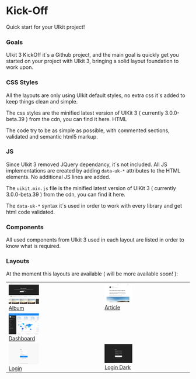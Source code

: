 # Kick-Off <img src="https://image.flaticon.com/icons/svg/251/251978.svg" width="40px" alt="">
Quick start for your UIkit project!

### Goals

UIkit 3 KickOff it´s a Github project, and the main goal is quickly get you started on your project with UIkit 3, bringing a solid layout foundation to work upon.

### CSS Styles

All the layouts are only using UIkit default styles, no extra css it´s added to keep things clean and simple.

The css styles are the minified latest version of UIKit 3 ( currently 3.0.0-beta.39 ) from the cdn, you can find it here.
HTML

The code try to be as simple as possible, with commented sections, validated and semantic html5 markup.

### JS

Since UIkit 3 removed JQuery dependancy, it´s not included. All JS implementations are created by adding `data-uk-*` attributes to the HTML elements. No additional JS lines are added.

The `uikit.min.js` file is the minified latest version of UIKit 3 ( currently 3.0.0-beta.39 ) from the cdn, you can find it here.

The `data-uk-*` syntax it´s used in order to work with every library and get html code validated.

### Components

All used components from UIkit 3 used in each layout are listed in order to know what is required.

### Layouts

At the moment this layouts are available ( will be more available soon! ):

|   |   |
| ------------- | ------------- |
| <img src="img/album.png" width="33.33%" alt=""><br>[Album](https://zzseba78.github.io/Kick-Off/album.html) | <img src="img/article.png" width="33.33%" alt=""><br>[Article](https://zzseba78.github.io/Kick-Off/article.html)       |
| <img src="img/dashboard.png" width="33.33%" alt=""><br>[Dashboard](https://zzseba78.github.io/Kick-Off/dashboard.html)   |             |
| <img src="img/login.png" width="33.33%" alt=""><br>[Login](https://zzseba78.github.io/Kick-Off/login.html) |  <img src="img/login-dark.png" width="33.33%" alt=""><br>[Login Dark](https://zzseba78.github.io/Kick-Off/login-dark.html)| 
